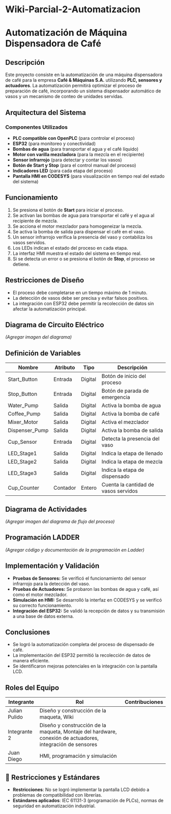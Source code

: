 # Wiki-Parcial-2-Automatizacion
# Automatización de Máquina Dispensadora de Café

## Descripción
Este proyecto consiste en la automatización de una máquina dispensadora de café para la empresa **Café & Máquinas S.A.** utilizando **PLC, sensores y actuadores**. La automatización permitirá optimizar el proceso de preparación de café, incorporando un sistema dispensador automático de vasos y un mecanismo de conteo de unidades servidas.

## Arquitectura del Sistema
### Componentes Utilizados
- **PLC compatible con OpenPLC** (para controlar el proceso)
- **ESP32** (para monitoreo y conectividad)
- **Bombas de agua** (para transportar el agua y el café líquido)
- **Motor con varilla mezcladora** (para la mezcla en el recipiente)
- **Sensor infrarrojo** (para detectar y contar los vasos)
- **Botón de Start y Stop** (para el control manual del proceso)
- **Indicadores LED** (para cada etapa del proceso)
- **Pantalla HMI en CODESYS** (para visualización en tiempo real del estado del sistema)

## Funcionamiento
1. Se presiona el botón de **Start** para iniciar el proceso.
2. Se activan las bombas de agua para transportar el café y el agua al recipiente de mezcla.
3. Se acciona el motor mezclador para homogeneizar la mezcla.
4. Se activa la bomba de salida para dispensar el café en el vaso.
5. Un sensor infrarrojo verifica la presencia del vaso y contabiliza los vasos servidos.
6. Los LEDs indican el estado del proceso en cada etapa.
7. La interfaz HMI muestra el estado del sistema en tiempo real.
8. Si se detecta un error o se presiona el botón de **Stop**, el proceso se detiene.

## Restricciones de Diseño
- El proceso debe completarse en un tiempo máximo de 1 minuto.
- La detección de vasos debe ser precisa y evitar falsos positivos.
- La integración con ESP32 debe permitir la recolección de datos sin afectar la automatización principal.

## Diagrama de Circuito Eléctrico
_(Agregar imagen del diagrama)_

## Definición de Variables
| Nombre | Atributo | Tipo | Descripción |
|--------|----------|------|-------------|
| Start_Button | Entrada | Digital | Botón de inicio del proceso |
| Stop_Button | Entrada | Digital | Botón de parada de emergencia |
| Water_Pump | Salida | Digital | Activa la bomba de agua |
| Coffee_Pump | Salida | Digital | Activa la bomba de café |
| Mixer_Motor | Salida | Digital | Activa el mezclador |
| Dispenser_Pump | Salida | Digital | Activa la bomba de salida |
| Cup_Sensor | Entrada | Digital | Detecta la presencia del vaso |
| LED_Stage1 | Salida | Digital | Indica la etapa de llenado |
| LED_Stage2 | Salida | Digital | Indica la etapa de mezcla |
| LED_Stage3 | Salida | Digital | Indica la etapa de dispensado |
| Cup_Counter | Contador | Entero | Cuenta la cantidad de vasos servidos |

## Diagrama de Actividades
_(Agregar imagen del diagrama de flujo del proceso)_

## Programación LADDER
_(Agregar código y documentación de la programación en Ladder)_

## Implementación y Validación
- **Pruebas de Sensores:** Se verificó el funcionamiento del sensor infrarrojo para la detección del vaso.
- **Pruebas de Actuadores:** Se probaron las bombas de agua y café, así como el motor mezclador.
- **Simulación en HMI:** Se desarrolló la interfaz en CODESYS y se verificó su correcto funcionamiento.
- **Integración del ESP32:** Se validó la recepción de datos y su transmisión a una base de datos externa.

## Conclusiones
- Se logró la automatización completa del proceso de dispensado de café.
- La implementación del ESP32 permitió la recolección de datos de manera eficiente.
- Se identificaron mejoras potenciales en la integración con la pantalla LCD.
##  Roles del Equipo

| Integrante | Rol | Contribuciones |
|------------|-----|---------------|
| Julian Pulido | Diseño y construcción de la maqueta, Wiki |  
| Integrante 2 | Diseño y construcción de la maqueta, Montaje del hardware, conexión de actuadores, integración de sensores | 
| Juan Diego | HMI, programación y simulación |  


## 📌 Restricciones y Estándares
- **Restricciones**: No se logró implementar la pantalla LCD debido a problemas de compatibilidad con librerías.
- **Estándares aplicados**: IEC 61131-3 (programación de PLCs), normas de seguridad en automatización industrial.
